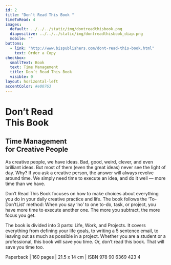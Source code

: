 ```yaml
---
id: 2
title: "Don’t Read This Book "
timeToRead: 4
images:
  default: ../../../static/img/dontreadthisbook.png
  diapositive: ../../../static/img/dontreadthisbook_diap.png
  mobile: ""
buttons:
  - link: "http://www.bispublishers.com/dont-read-this-book.html"
    text: Order a Copy
checkbox:
  smallText: Book
  text: Time Management
  title: Don’t Read This Book
  visible: 0
layout: horizontal-left
accentColor: #e00763
---
```


# Don’t Read<br/>This Book

## Time Management<br/>for Creative People

As creative people, we have ideas. Bad, good, weird, clever, and even brilliant ideas. But most of them (even the great ideas) never see the light of day. Why? If you ask a creative person, the answer will always revolve around time. We simply need time to execute an idea, and do it well — more time than we have.

Don’t Read This Book focuses on how to make choices about everything you do in your daily creative practice and life. The book follows the ‘To-Don’tList’ method: When you say ‘no’ to one to-do, task, or project, you have more time to execute another one. The more you subtract, the more focus you get.

The book is divided into 3 parts: Life, Work, and Projects. It covers everything from defining your life goals, to writing a 5 sentence email, to leaving out as much as possible in a project. Whether you are a student or a professional, this book will save you time. Or, don’t read this book. That will save you time too.

Paperback | 160 pages | 21.5 x 14 cm | ISBN 978 90 6369 423 4
